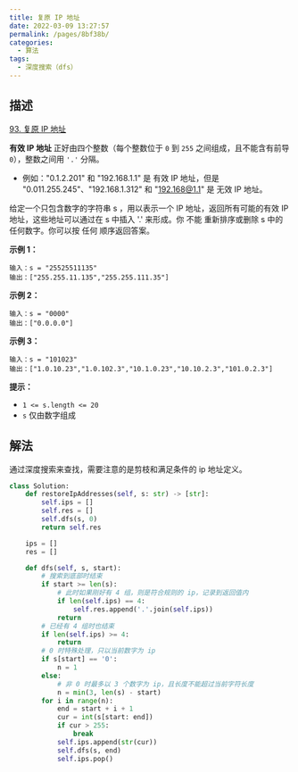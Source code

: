 ```yaml
---
title: 复原 IP 地址
date: 2022-03-09 13:27:57
permalink: /pages/8bf38b/
categories:
  - 算法
tags:
  - 深度搜索（dfs）
---
```


## 描述

[93. 复原 IP 地址](https://leetcode-cn.com/problems/restore-ip-addresses/)

**有效 IP 地址** 正好由四个整数（每个整数位于 `0` 到 `255` 之间组成，且不能含有前导 `0`），整数之间用 `'.'` 分隔。

- 例如："0.1.2.201" 和 "192.168.1.1" 是 有效 IP 地址，但是 "0.011.255.245"、"192.168.1.312" 和 "192.168@1.1" 是 无效 IP 地址。

给定一个只包含数字的字符串 s ，用以表示一个 IP 地址，返回所有可能的有效 IP 地址，这些地址可以通过在 s 中插入 '.' 来形成。你 不能 重新排序或删除 s 中的任何数字。你可以按 任何 顺序返回答案。

**示例 1：**

```
输入：s = "25525511135"
输出：["255.255.11.135","255.255.111.35"]
```

**示例 2：**

```
输入：s = "0000"
输出：["0.0.0.0"]
```

**示例 3：**

```
输入：s = "101023"
输出：["1.0.10.23","1.0.102.3","10.1.0.23","10.10.2.3","101.0.2.3"]
```

**提示：**

- `1 <= s.length <= 20`
- `s` 仅由数字组成

## 解法

通过深度搜索来查找，需要注意的是剪枝和满足条件的 ip 地址定义。

```python
class Solution:
    def restoreIpAddresses(self, s: str) -> [str]:
        self.ips = []
        self.res = []
        self.dfs(s, 0)
        return self.res

    ips = []
    res = []

    def dfs(self, s, start):
        # 搜索到底部时结束
        if start >= len(s):
            # 此时如果刚好有 4 组，则是符合规则的 ip，记录到返回值内
            if len(self.ips) == 4:
                self.res.append('.'.join(self.ips))
            return
        # 已经有 4 组时也结束
        if len(self.ips) >= 4:
            return
        # 0 时特殊处理，只以当前数字为 ip
        if s[start] == '0':
            n = 1
        else:
            # 非 0 时最多以 3 个数字为 ip，且长度不能超过当前字符长度
            n = min(3, len(s) - start)
        for i in range(n):
            end = start + i + 1
            cur = int(s[start: end])
            if cur > 255:
                break
            self.ips.append(str(cur))
            self.dfs(s, end)
            self.ips.pop()
```





